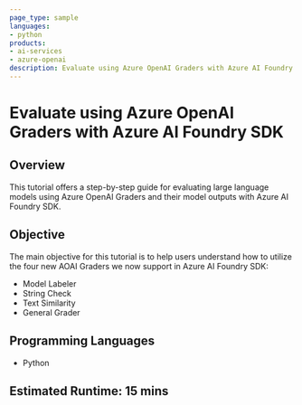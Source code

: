 ```yaml
---
page_type: sample
languages:
- python
products:
- ai-services
- azure-openai
description: Evaluate using Azure OpenAI Graders with Azure AI Foundry SDK
---
```



# Evaluate using Azure OpenAI Graders with Azure AI Foundry SDK

## Overview

This tutorial offers a step-by-step guide for evaluating large language models using Azure OpenAI Graders and their model outputs with Azure AI Foundry SDK.

## Objective

The main objective for this tutorial is to help users understand how to utilize the four new AOAI Graders we now support in Azure AI Foundry SDK:

- Model Labeler
- String Check
- Text Similarity
- General Grader

## Programming Languages

- Python

## Estimated Runtime: 15 mins
